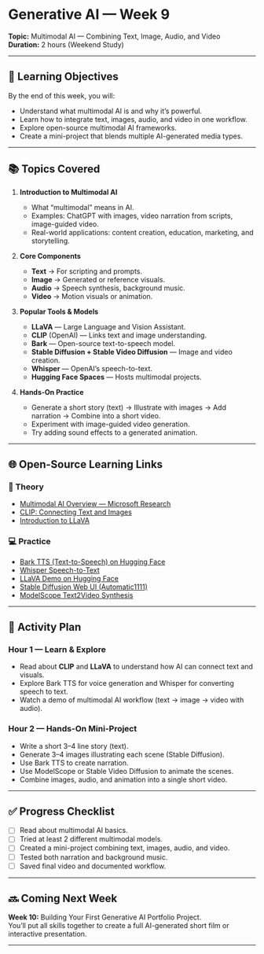 # Generative AI — Week 9  
**Topic:** Multimodal AI — Combining Text, Image, Audio, and Video  
**Duration:** 2 hours (Weekend Study)  

---

## 🎯 Learning Objectives
By the end of this week, you will:
- Understand what multimodal AI is and why it’s powerful.
- Learn how to integrate text, images, audio, and video in one workflow.
- Explore open-source multimodal AI frameworks.
- Create a mini-project that blends multiple AI-generated media types.

---

## 📚 Topics Covered
1. **Introduction to Multimodal AI**
   - What “multimodal” means in AI.
   - Examples: ChatGPT with images, video narration from scripts, image-guided video.
   - Real-world applications: content creation, education, marketing, and storytelling.

2. **Core Components**
   - **Text** → For scripting and prompts.
   - **Image** → Generated or reference visuals.
   - **Audio** → Speech synthesis, background music.
   - **Video** → Motion visuals or animation.

3. **Popular Tools & Models**
   - **LLaVA** — Large Language and Vision Assistant.
   - **CLIP** (OpenAI) — Links text and image understanding.
   - **Bark** — Open-source text-to-speech model.
   - **Stable Diffusion + Stable Video Diffusion** — Image and video creation.
   - **Whisper** — OpenAI’s speech-to-text.
   - **Hugging Face Spaces** — Hosts multimodal projects.

4. **Hands-On Practice**
   - Generate a short story (text) → Illustrate with images → Add narration → Combine into a short video.
   - Experiment with image-guided video generation.
   - Try adding sound effects to a generated animation.

---

## 🌐 Open-Source Learning Links

### 📖 Theory
- [Multimodal AI Overview — Microsoft Research](https://www.microsoft.com/en-us/research/project/multimodal-machine-learning/)
- [CLIP: Connecting Text and Images](https://openai.com/research/clip)
- [Introduction to LLaVA](https://llava-vl.github.io/)

### 💻 Practice
- [Bark TTS (Text-to-Speech) on Hugging Face](https://huggingface.co/spaces/suno/bark)
- [Whisper Speech-to-Text](https://github.com/openai/whisper)
- [LLaVA Demo on Hugging Face](https://huggingface.co/spaces/liuhaotian/LLaVA)
- [Stable Diffusion Web UI (Automatic1111)](https://github.com/AUTOMATIC1111/stable-diffusion-webui)
- [ModelScope Text2Video Synthesis](https://huggingface.co/spaces/damo-vilab/modelscope-text-to-video-synthesis)

---

## 📝 Activity Plan

### Hour 1 — Learn & Explore
- Read about **CLIP** and **LLaVA** to understand how AI can connect text and visuals.
- Explore Bark TTS for voice generation and Whisper for converting speech to text.
- Watch a demo of multimodal AI workflow (text → image → video with audio).

### Hour 2 — Hands-On Mini-Project
- Write a short 3–4 line story (text).
- Generate 3–4 images illustrating each scene (Stable Diffusion).
- Use Bark TTS to create narration.
- Use ModelScope or Stable Video Diffusion to animate the scenes.
- Combine images, audio, and animation into a single short video.

---

## ✅ Progress Checklist
- [ ] Read about multimodal AI basics.
- [ ] Tried at least 2 different multimodal models.
- [ ] Created a mini-project combining text, images, audio, and video.
- [ ] Tested both narration and background music.
- [ ] Saved final video and documented workflow.

---

## 🔜 Coming Next Week  
**Week 10:** Building Your First Generative AI Portfolio Project.  
You’ll put all skills together to create a full AI-generated short film or interactive presentation.

---
